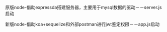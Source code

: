 原版node-借助expressda搭建服务器，主要用于mysql数据的驱动－－server.js启动

新版node-借助koa+sequelize和外部postman进行jwt鉴定权限－－app.js启动

